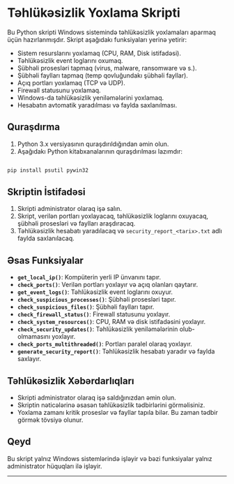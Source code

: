 # Təhlükəsizlik Yoxlama Skripti

Bu Python skripti Windows sistemində təhlükəsizlik yoxlamaları aparmaq üçün hazırlanmışdır. Skript aşağıdakı funksiyaları yerinə yetirir:

- Sistem resurslarını yoxlamaq (CPU, RAM, Disk istifadəsi).
- Təhlükəsizlik event loglarını oxumaq.
- Şübhəli prosesləri tapmaq (virus, malware, ransomware və s.).
- Şübhəli faylları tapmaq (temp qovluğundakı şübhəli fayllar).
- Açıq portları yoxlamaq (TCP və UDP).
- Firewall statusunu yoxlamaq.
- Windows-da təhlükəsizlik yeniləmələrini yoxlamaq.
- Hesabatın avtomatik yaradılması və faylda saxlanılması.

## Quraşdırma

1. Python 3.x versiyasının quraşdırıldığından əmin olun.
2. Aşağıdakı Python kitabxanalarının quraşdırılması lazımdır:

```bash

pip install psutil pywin32

```


## Skriptin İstifadəsi

1. Skripti administrator olaraq işə salın.
2. Skript, verilən portları yoxlayacaq, təhlükəsizlik loglarını oxuyacaq, şübhəli prosesləri və faylları araşdıracaq.
3. Təhlükəsizlik hesabatı yaradılacaq və `security_report_<tarix>.txt` adlı faylda saxlanılacaq.

## Əsas Funksiyalar

- **`get_local_ip()`**: Kompüterin yerli IP ünvanını tapır.
- **`check_ports()`**: Verilən portları yoxlayır və açıq olanları qaytarır.
- **`get_event_logs()`**: Təhlükəsizlik event loglarını oxuyur.
- **`check_suspicious_processes()`**: Şübhəli prosesləri tapır.
- **`check_suspicious_files()`**: Şübhəli faylları tapır.
- **`check_firewall_status()`**: Firewall statusunu yoxlayır.
- **`check_system_resources()`**: CPU, RAM və disk istifadəsini yoxlayır.
- **`check_security_updates()`**: Təhlükəsizlik yeniləmələrinin olub-olmamasını yoxlayır.
- **`check_ports_multithreaded()`**: Portları paralel olaraq yoxlayır.
- **`generate_security_report()`**: Təhlükəsizlik hesabatı yaradır və faylda saxlayır.

## Təhlükəsizlik Xəbərdarlıqları

- Skripti administrator olaraq işə saldığınızdan əmin olun.
- Skriptin nəticələrinə əsasən təhlükəsizlik tədbirlərini görməlisiniz.
- Yoxlama zamanı kritik proseslər və fayllar tapıla bilər. Bu zaman tədbir görmək tövsiyə olunur.

## Qeyd

Bu skript yalnız Windows sistemlərində işləyir və bəzi funksiyalar yalnız administrator hüquqları ilə işləyir.

---

